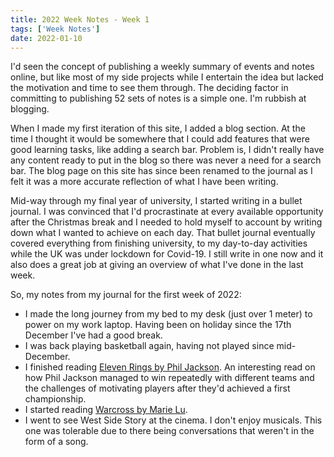 ```yaml
---
title: 2022 Week Notes - Week 1
tags: ['Week Notes']
date: 2022-01-10
---
```


I'd seen the concept of publishing a weekly summary of events and notes online, but like most of my side projects while I entertain the idea but lacked the motivation and time to see them through. The deciding factor in committing to publishing 52 sets of notes is a simple one. I'm rubbish at blogging.

When I made my first iteration of this site, I added a blog section. At the time I thought it would be somewhere that I could add features that were good learning tasks, like adding a search bar. Problem is, I didn't really have any content ready to put in the blog so there was never a need for a search bar. The blog page on this site has since been renamed to the journal as I felt it was a more accurate reflection of what I have been writing.

Mid-way through my final year of university, I started writing in a bullet journal. I was convinced that I'd procrastinate at every available opportunity after the Christmas break and I needed to hold myself to account by writing down what I wanted to achieve on each day. That bullet journal eventually covered everything from finishing university, to my day-to-day activities while the UK was under lockdown for Covid-19. I still write in one now and it also does a great job at giving an overview of what I've done in the last week.

So, my notes from my journal for the first week of 2022:

- I made the long journey from my bed to my desk (just over 1 meter) to power on my work laptop. Having been on holiday since the 17th December I've had a good break.
- I was back playing basketball again, having not played since mid-December.
- I finished reading [Eleven Rings by Phil Jackson](https://www.penguin.co.uk/books/110/1108611/eleven-rings/9780753556382.html). An interesting read on how Phil Jackson managed to win repeatedly with different teams and the challenges of motivating players after they'd achieved a first championship.
- I started reading [Warcross by Marie Lu](https://www.penguin.co.uk/books/306551/warcross/9780241321447.html).
- I went to see West Side Story at the cinema. I don't enjoy musicals. This one was tolerable due to there being conversations that weren't in the form of a song.
